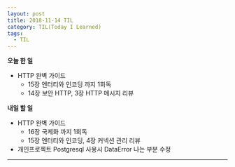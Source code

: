 ```yaml
---
layout: post
title: 2018-11-14 TIL
category: TIL(Today I Learned)
tags:
  - TIL
---
```




**오늘 한 일**

- HTTP 완벽 가이드
  - 15장 엔터티와 인코딩 까지 1회독
  - 14장 보안 HTTP, 3장 HTTP 메시지 리뷰

**내일 할 일**

- HTTP 완벽 가이드
  - 16장 국제화 까지 1회독
  - 15장 엔터티와 인코딩, 4장 커넥션 관리 리뷰
- 개인프로젝트 Postgresql 사용시 DataError 나는 부분 수정

---


